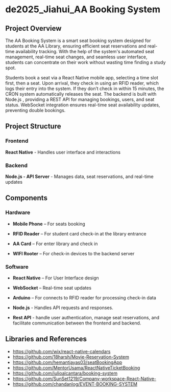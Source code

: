 # de2025_Jiahui_AA Booking System
## Project Overview
The AA Booking System is a smart seat booking system designed for students at the AA Library, ensuring efficient seat reservations and real-time availability tracking. With the help of the system's automated seat management, real-time seat changes, and seamless user interface, students can concentrate on their work without wasting time finding a study spot.

Students book a seat via a React Native mobile app, selecting a time slot first, then a seat. Upon arrival, they check in using an RFID reader, which logs their entry into the system. If they don’t check in within 15 minutes, the CRON system automatically releases the seat. The backend is built with Node.js , providing a REST API for managing bookings, users, and seat status. WebSocket integration ensures real-time seat availability updates, preventing double bookings.

## Project Structure

### Frontend
**React Native** - Handles user interface and interactions

### Backend
**Node.js - API Server** - Manages data, seat reservations, and real-time updates

## Components

### Hardware
* **Mobile Phone** – For seats booking

* **RFID Reader** – For student card check-in at the library entrance

* **AA Card** – For enter library and check in

* **WIFI Rooter** – For check-in devices to the backend server


### Software
* **React Native** – For User Interface design

* **WebSocket** – Real-time seat updates

* **Arduino** – For connects to RFID reader for processing check-in data

* **Node.js** - Handles API requests and responses.

* **Rest API** - handle user authentication, manage seat reservations, and facilitate communication between the frontend and backend.


## Libraries and References
- https://github.com/wix/react-native-calendars
- https://github.com/18harsh/Movie-Reservation-System
- https://github.com/hemantjayas03/seatBookingApp
- https://github.com/MentorUsama/ReactNativeTicketBooking
- https://github.com/julioalcantara/booking-system
- https://github.com/SunSet1219/Company-workspace-React-Native-
- https://github.com/chandanlog/EVENT-BOOKING-SYSTEM
